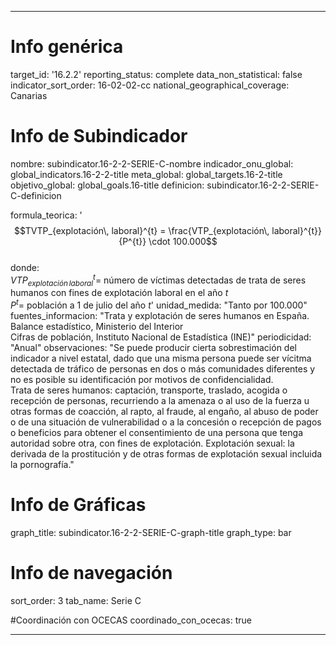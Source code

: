 ---

# Info genérica
target_id: '16.2.2'
reporting_status: complete
data_non_statistical: false
indicator_sort_order: 16-02-02-cc
national_geographical_coverage: Canarias

# Info de Subindicador
nombre: subindicator.16-2-2-SERIE-C-nombre
indicador_onu_global: global_indicators.16-2-2-title
meta_global: global_targets.16-2-title
objetivo_global: global_goals.16-title
definicion: subindicator.16-2-2-SERIE-C-definicion

formula_teorica: '$$TVTP_{explotación\, laboral}^{t} = \frac{VTP_{explotación\, laboral}^{t}}{P^{t}} \cdot 100.000$$ <br>
donde: <br>
$VTP_{explotación\, laboral}^{t} =$ número de víctimas detectadas de trata de seres humanos con fines de explotación laboral en el año $t$ <br>
$P^{t} =$ población a 1 de julio del año $t$'
unidad_medida: "Tanto por 100.000"
fuentes_informacion: "Trata y explotación de seres humanos en España. Balance estadístico, Ministerio del Interior<br>
Cifras de población, Instituto Nacional de Estadística (INE)"
periodicidad: "Anual"
observaciones: "Se puede producir cierta sobrestimación del indicador a nivel estatal, dado que una misma persona puede ser vícitma detectada de tráfico de personas en dos o más comunidades diferentes y no es posible su identificación por motivos de confidencialidad.<br>
Trata de seres humanos: captación, transporte, traslado, acogida o recepción de personas, recurriendo a la amenaza o al uso de la fuerza u otras formas de coacción, al rapto, al fraude, al engaño, al abuso de poder o de una situación de vulnerabilidad o a la concesión o recepción de pagos o beneficios para obtener el consentimiento de una persona que tenga autoridad sobre otra, con fines de explotación. Explotación sexual: la derivada de la prostitución y de otras formas de explotación sexual incluida la pornografía."

# Info de Gráficas
graph_title: subindicator.16-2-2-SERIE-C-graph-title
graph_type: bar

# Info de navegación
sort_order: 3
tab_name: Serie C

#Coordinación con OCECAS
coordinado_con_ocecas: true

---